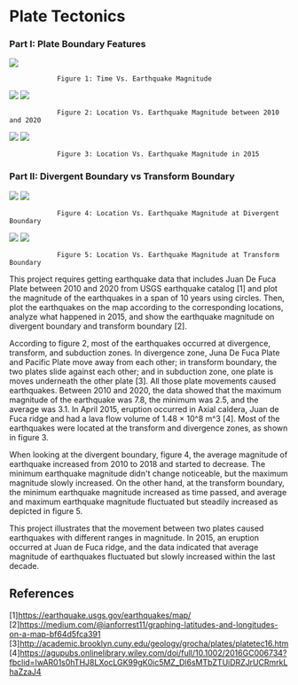 # Plate Tectonics

### Part I: Plate Boundary Features

![](1.png)

                Figure 1: Time Vs. Earthquake Magnitude 

![](1.1.1.png)
![](1.1.PNG)

                Figure 2: Location Vs. Earthquake Magnitude between 2010 and 2020
                
![](3333.png)
![](3.1.PNG)

                Figure 3: Location Vs. Earthquake Magnitude in 2015

### Part II: Divergent Boundary vs Transform Boundary
![](4.png)
![](dv.png)

                Figure 4: Location Vs. Earthquake Magnitude at Divergent Boundary       
![](5.png)
![](tf.png)

                Figure 5: Location Vs. Earthquake Magnitude at Transform Boundary

This project requires getting earthquake data that includes Juan De Fuca Plate between 2010 and 2020 from USGS earthquake catalog [1] and plot the magnitude of the earthquakes in a span of 10 years using circles. Then, plot the earthquakes on the map according to the corresponding locations, analyze what happened in 2015, and show the earthquake magnitude on divergent boundary and transform boundary [2].

According to figure 2, most of the earthquakes occurred at divergence, transform, and subduction zones. In divergence zone, Juna De Fuca Plate and Pacific Plate move away from each other; in transform boundary, the two plates slide against each other; and in subduction zone, one plate is moves underneath the other plate [3]. All those plate movements caused earthquakes. Between 2010 and 2020, the data showed that the maximum magnitude of the earthquake was 7.8, the minimum was 2.5, and the average was 3.1. In April 2015, eruption occurred in Axial caldera, Juan de Fuca ridge and had a lava flow volume of 1.48 × 10^8 m^3 [4]. Most of the earthquakes were located at the transform and divergence zones, as shown in figure 3.

When looking at the divergent boundary, figure 4, the average magnitude of earthquake increased from 2010 to 2018 and started to decrease. The minimum earthquake magnitude didn't change noticeable, but the maximum magnitude slowly increased. On the other hand, at the transform boundary, the minimum earthquake magnitude increased as time passed, and average and maximum earthquake magnitude fluctuated but steadily increased as depicted in figure 5.

This project illustrates that the movement between two plates caused earthquakes with different ranges in magnitude. In 2015, an eruption occurred at Juan de Fuca ridge, and the data indicated that average magnitude of earthquakes fluctuated but slowly increased within the last decade.


## References

[1]https://earthquake.usgs.gov/earthquakes/map/
[2]https://medium.com/@ianforrest11/graphing-latitudes-and-longitudes-on-a-map-bf64d5fca391
[3]http://academic.brooklyn.cuny.edu/geology/grocha/plates/platetec16.htm
[4]https://agupubs.onlinelibrary.wiley.com/doi/full/10.1002/2016GC006734?fbclid=IwAR01s0hTHJ8LXocLGK99gK0ic5MZ_Dl6sMTbZTUiDRZJrUCRmrkLhaZzaJ4

